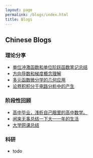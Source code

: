 ```yaml
---
layout: page
permalink: /blogs/index.html
title: Blogs
---
```


## Chinese Blogs

### 理论分享
- [单位冲激函数和单位阶跃函数笔记总结](https://zhuanlan.zhihu.com/p/368350900)<br>
- [方向导数和梯度概念理解](https://zhuanlan.zhihu.com/p/363358887)<br>
- [多元函数微分学的几何应用](https://zhuanlan.zhihu.com/p/364335070)<br>
- [论卷积积分于电路分析中的产生](https://zhuanlan.zhihu.com/p/368569705)<br>

### 阶段性回顾
- [高中毕业，浅析自己眼里的高中数学。](https://zhuanlan.zhihu.com/p/195637694)<br>
- [闲来无事总结一下大一一年的生活](https://zhuanlan.zhihu.com/p/405933723)<br>
- [大学网课总结](https://www.zhihu.com/question/474709636/answer/2465569735)<br>

### 科研
- todo

<script src="//cdn1.lncld.net/static/js/3.0.4/av-min.js"></script>
<script src='//unpkg.com/valine/dist/Valine.min.js'></script>
<div id="comment_blog"></div>

<script>
    var valine = new Valine();
    valine.init({
        el:'#comment_blog',
        appId:'wQZ0cGbJkMGHNxrBER4b003l-gzGzoHsz',
        appKey:'bNnjy1X8ZWD3c5bC2OJTNmBW',
        notify:true,
        path: '/post/jekyll-%E6%B7%BB%E5%8A%A0-Valine-%E8%AF%84%E8%AE%BA.html',
        placeholder:'Leave your comments here.'
    })
</script>
